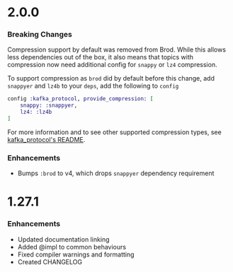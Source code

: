 # 2.0.0

### Breaking Changes

Compression support by default was removed from Brod. While this allows less dependencies out of the box, it also means that topics with compression now need additional config for `snappy` or `lz4` compression.

To support compression as `brod` did by default before this change, add `snappyer` and `lz4b` to your `deps`, add the following to `config`

```elixir
config :kafka_protocol, provide_compression: [
    snappy: :snappyer,
    lz4: :lz4b
]
```

For more information and to see other supported compression types, see [kafka_protocol's README](https://github.com/kafka4beam/kafka_protocol/blob/master/README.md#compression-support).

### Enhancements

* Bumps `:brod` to v4, which drops `snappyer` dependency requirement

# 1.27.1

### Enhancements

* Updated documentation linking
* Added @impl to common behaviours
* Fixed compiler warnings and formatting
* Created CHANGELOG
